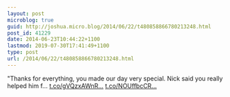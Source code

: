 ```yaml
---
layout: post
microblog: true
guid: http://joshua.micro.blog/2014/06/22/t480858866780213248.html
post_id: 41229
date: 2014-06-23T10:44:22+1100
lastmod: 2019-07-30T17:41:49+1100
type: post
url: /2014/06/22/t480858866780213248.html
---
```

"Thanks for everything, you made our day very special. Nick said you really helped him f... [t.co/gVQzxAWnR...](http://t.co/gVQzxAWnRA) [t.co/NOUffbcCR...](http://t.co/NOUffbcCRj)
